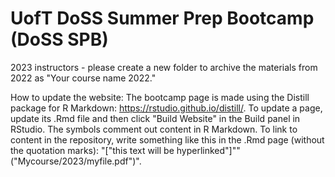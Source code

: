 # UofT DoSS Summer Prep Bootcamp (DoSS SPB)

 2023 instructors - please create a new folder to archive the materials from 2022 as "Your course name 2022."

How to update the website:
The bootcamp page is made using the Distill package for R Markdown: https://rstudio.github.io/distill/. To update a page, update its .Rmd file and then click "Build Website" in the Build panel in RStudio. The symbols <!-- and --> comment out content in R Markdown. To link to content in the repository, write something like this in the .Rmd page (without the quotation marks): "["this text will be hyperlinked"]""("Mycourse/2023/myfile.pdf")".
